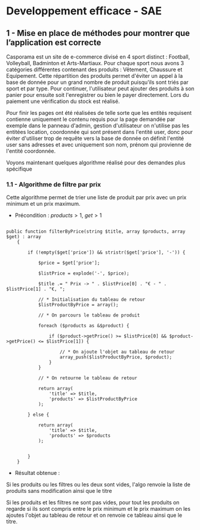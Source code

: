 # Developpement efficace - SAE

## 1 - Mise en place de méthodes pour montrer que l’application est correcte

Casporama est un site de e-commerce divisé en 4 sport distinct : Football, Volleyball, Badminton et Arts-Martiaux. Pour chaque sport nous avons 3 catégories différentes contenant des produits : Vêtement, Chaussure et Equipement. Cette répartition des produits permet d'éviter un appel à la base de donnée pour un grand nombre de produit puisqu'ils sont triés par sport et par type. Pour continuer, l'utilisateur peut ajouter des produits à son panier pour ensuite soit l'enregistrer ou bien le payer directement. Lors du paiement une vérification du stock est réalisé. 

Pour finir les pages ont été réalisées de telle sorte que les entités requisent contienne uniquement le contenu requis pour la page demandée par exemple dans le panneau d'admin, gestion d'utilisateur on n'utilise pas les entitées location, coordonnée qui sont présent dans l'entité user, donc pour éviter d'utiliser trop de requête vers la base de donnée on définit l'entité user sans adresses et avec uniquement son nom, prénom qui provienne de l'entité coordonnée. 

Voyons maintenant quelques algorithme réalisé pour des demandes plus spécifique


### 1.1 - Algorithme de filtre par prix

Cette algorithme permet de trier une liste de produit par prix avec un prix minimum et un prix maximum.

- Précondition : $products > 1$, $get > 1$

```

public function filterByPrice(string $title, array $products, array $get) : array
    {
    
        if (!empty($get['price']) && stristr($get['price'], '-')) {

            $price = $get['price'];

            $listPrice = explode('-', $price);

            $title .= " Prix -> " . $listPrice[0] . "€ - " . $listPrice[1] . "€, ";

            // * Initialisation du tableau de retour
            $listProductByPrice = array();

            // * On parcours le tableau de produit

            foreach ($products as &$product) {

                if ($product->getPrice() >= $listPrice[0] && $product->getPrice() <= $listPrice[1]) {

                    // * On ajoute l'objet au tableau de retour
                    array_push($listProductByPrice, $product);
                }
            }

            // * On retourne le tableau de retour

            return array(
                'title' => $title,
                'products' => $listProductByPrice
            );

        } else {

            return array(
                'title' => $title,
                'products' => $products
            );


        }
    }

```
 - Résultat obtenue :

Si les produits ou les filtres ou les deux sont vides, l'algo renvoie la liste de produits sans modification ainsi que le titre

Si les produits et les filtres ne sont pas vides, pour tout les produits on regarde si ils sont compris entre le prix minimum et le prix maximum on les ajoutes l'objet au tableau de retour et on renvoie ce tableau ainsi que le titre.


